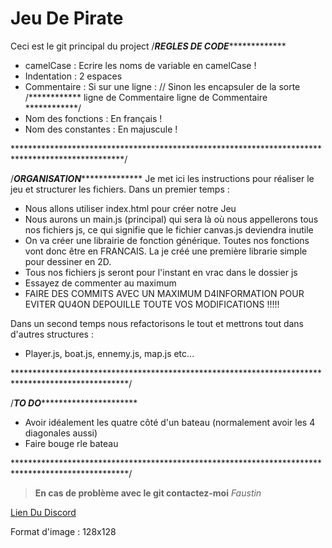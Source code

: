 # Jeu De Pirate

Ceci est le git principal du project
/***********************************REGLES DE CODE************************************************
- camelCase : Ecrire les noms de variable en camelCase !
- Indentation : 2 espaces
- Commentaire :
  Si sur une ligne : //
  Sinon les encapsuler de la sorte  
  /************
  ligne de Commentaire
  ligne de Commentaire
  ************/
- Nom des fonctions : En français !
- Nom des constantes : En majuscule !

*************************************************************************************************/



/***********************************ORGANISATION*************************************************
Je met ici les instructions pour réaliser le jeu et structurer les fichiers.
Dans un premier temps :

- Nous allons utiliser index.html pour créer notre Jeu
- Nous aurons un main.js (principal) qui sera là où nous appellerons tous nos fichiers js, ce qui signifie que le fichier canvas.js deviendra inutile
- On va créer une librairie de fonction générique. Toutes nos fonctions vont donc être en FRANCAIS. La je créé une première librarie simple pour dessiner en 2D.
- Tous nos fichiers js seront pour l'instant en vrac dans le dossier js
- Essayez de commenter au maximum
- FAIRE DES COMMITS AVEC UN MAXIMUM D4INFORMATION POUR EVITER QU4ON DEPOUILLE TOUTE VOS MODIFICATIONS !!!!!

Dans un second temps nous refactorisons le tout et mettrons tout dans d'autres structures :
- Player.js, boat.js, ennemy.js, map.js etc...

**************************************************************************************************/


/***********************************TO DO*********************************************************
- Avoir idéalement les quatre côté d'un bateau (normalement avoir les 4 diagonales aussi)
- Faire bouge rle bateau

**************************************************************************************************/

> **En cas de problème avec le git contactez-moi**
*Faustin*

[Lien Du Discord](https://discord.gg/DHcFFMQ)

Format d'image : 128x128
